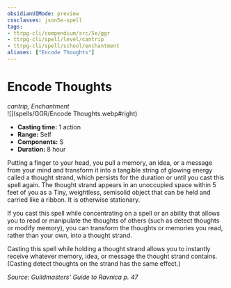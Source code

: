 ```yaml
---
obsidianUIMode: preview
cssclasses: json5e-spell
tags:
- ttrpg-cli/compendium/src/5e/ggr
- ttrpg-cli/spell/level/cantrip
- ttrpg-cli/spell/school/enchantment
aliases: ["Encode Thoughts"]
---
```

# Encode Thoughts
*cantrip, Enchantment*  
![](spells/GGR/Encode Thoughts.webp#right)  

- **Casting time:** 1 action
- **Range:** Self
- **Components:** S
- **Duration:** 8 hour

Putting a finger to your head, you pull a memory, an idea, or a message from your mind and transform it into a tangible string of glowing energy called a thought strand, which persists for the duration or until you cast this spell again. The thought strand appears in an unoccupied space within 5 feet of you as a Tiny, weightless, semisolid object that can be held and carried like a ribbon. It is otherwise stationary.

If you cast this spell while concentrating on a spell or an ability that allows you to read or manipulate the thoughts of others (such as detect thoughts or modify memory), you can transform the thoughts or memories you read, rather than your own, into a thought strand.

Casting this spell while holding a thought strand allows you to instantly receive whatever memory, idea, or message the thought strand contains. (Casting detect thoughts on the strand has the same effect.)

*Source: Guildmasters' Guide to Ravnica p. 47*